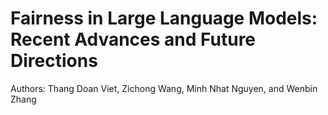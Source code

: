 # Fairness in Large Language Models: Recent Advances and Future Directions

Authors: Thang Doan Viet, Zichong Wang, Minh Nhat Nguyen, and Wenbin Zhang
